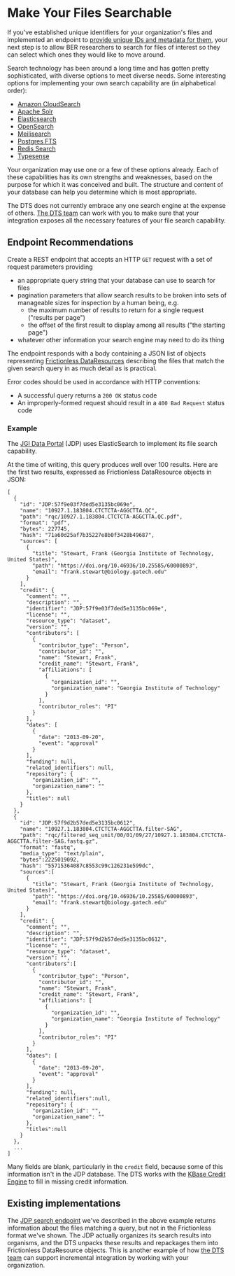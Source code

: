 # Make Your Files Searchable

If you've established unique identifiers for your organization's files and
implemented an endpoint to [provide unique IDs and metadata for them](resources.md),
your next step is to allow BER researchers to search for files of interest so
they can select which ones they would like to move around.

Search technology has been around a long time and has gotten pretty
sophisticated, with diverse options to meet diverse needs. Some interesting
options for implementing your own search capability are (in alphabetical order):

* [Amazon CloudSearch](https://aws.amazon.com/cloudsearch/)
* [Apache Solr](https://solr.apache.org/)
* [Elasticsearch](https://www.elastic.co/elasticsearch)
* [OpenSearch](https://opensearch.org/)
* [Meilisearch](https://www.meilisearch.com/)
* [Postgres FTS](https://www.postgresql.org/docs/current/textsearch.html)
* [Redis Search](https://developer.redis.com/modules/redisearch/)
* [Typesense](https://typesense.org/)

Your organization may use one or a few of these options already. Each of these
capabilities has its own strengths and weaknesses, based on the purpose for
which it was conceived and built. The structure and content of your database
can help you determine which is most appropriate.

The DTS does not currently embrace any one search engine at the expense of
others. [The DTS team](mailto:engage@kbase.us) can work with you to make sure
that your integration exposes all the necessary features of your file search
capability.

## Endpoint Recommendations

Create a REST endpoint that accepts an HTTP `GET` request with a set of request
parameters providing

* an appropriate query string that your database can use to search for files
* pagination parameters that allow search results to be broken into sets of
  manageable sizes for inspection by a human being, e.g.
    * the maximum number of results to return for a single request ("results
      per page")
    * the offset of the first result to display among all results ("the starting
      page")
* whatever other information your search engine may need to do its thing

The endpoint responds with a body containing a JSON list of objects representing
[Frictionless DataResources](https://specs.frictionlessdata.io/data-resource/)
describing the files that match the given search query in as much detail as is
practical.

Error codes should be used in accordance with HTTP conventions:

* A successful query returns a `200 OK` status code
* An improperly-formed request should result in a `400 Bad Request` status code

### Example

The [JGI Data Portal](https://data.jgi.doe.gov/) (JDP) uses ElasticSearch to
implement its file search capability.

At the time of writing, this query produces well over 100 results. Here are
the first two results, expressed as Frictionless DataResource objects in JSON:

```
[
  {
    "id": "JDP:57f9e03f7ded5e3135bc069e",
    "name": "10927.1.183804.CTCTCTA-AGGCTTA.QC",
    "path": "rqc/10927.1.183804.CTCTCTA-AGGCTTA.QC.pdf",
    "format": "pdf",
    "bytes": 227745,
    "hash": "71a60d25af7b35227e8b0f3428b49687",
    "sources": [
      {
        "title": "Stewart, Frank (Georgia Institute of Technology, United States)",
        "path": "https://doi.org/10.46936/10.25585/60000893",
        "email": "frank.stewart@biology.gatech.edu"
      }
    ],
    "credit": {
      "comment": "",
      "description": "",
      "identifier": "JDP:57f9e03f7ded5e3135bc069e",
      "license": "",
      "resource_type": "dataset",
      "version": "",
      "contributors": [
        {
          "contributor_type": "Person",
          "contributor_id": "",
          "name": "Stewart, Frank",
          "credit_name": "Stewart, Frank",
          "affiliations": [
            {
              "organization_id": "",
              "organization_name": "Georgia Institute of Technology"
            }
          ],
          "contributor_roles": "PI"
        }
      ],
      "dates": [
        {
          "date": "2013-09-20",
          "event": "approval"
        }
      ],
      "funding": null,
      "related_identifiers": null,
      "repository": {
        "organization_id": "",
        "organization_name": ""
      },
      "titles": null
    }
  },
  {
    "id": "JDP:57f9d2b57ded5e3135bc0612",
    "name": "10927.1.183804.CTCTCTA-AGGCTTA.filter-SAG",
    "path": "rqc/filtered_seq_unit/00/01/09/27/10927.1.183804.CTCTCTA-AGGCTTA.filter-SAG.fastq.gz",
    "format": "fastq",
    "media_type": "text/plain",
    "bytes":2225019092,
    "hash": "55715364087c8553c99c126231e599dc",
    "sources":[
      {
        "title": "Stewart, Frank (Georgia Institute of Technology, United States)",
        "path": "https://doi.org/10.46936/10.25585/60000893",
        "email": "frank.stewart@biology.gatech.edu"
      }
    ],
    "credit": {
      "comment": "",
      "description": "",
      "identifier": "JDP:57f9d2b57ded5e3135bc0612",
      "license": "",
      "resource_type": "dataset",
      "version": "",
      "contributors":[
        {
          "contributor_type": "Person",
          "contributor_id": "",
          "name": "Stewart, Frank",
          "credit_name": "Stewart, Frank",
          "affiliations": [
            {
              "organization_id": "",
              "organization_name": "Georgia Institute of Technology"
            }
          ],
          "contributor_roles": "PI"
        }
      ],
      "dates": [
        {
          "date": "2013-09-20",
          "event": "approval"
        }
      ],
      "funding": null,
      "related_identifiers":null,
      "repository": {
        "organization_id": "",
        "organization_name": ""
      },
      "titles":null
    }
  },
  ...
]
```

Many fields are blank, particularly in the `credit` field, because some of this
information isn't in the JDP database. The DTS works with the [KBase Credit Engine](https://github.com/kbase/credit_engine)
to fill in missing credit information.

## Existing implementations

The [JDP search endpoint](https://files.jgi.doe.gov/apidoc/#/GET/search_list)
we've described in the above example returns information about the files
matching a query, but not in the Frictionless format we've shown. The JDP
actually organizes its search results into organisms, and the DTS unpacks these
results and repackages them into Frictionless DataResource objects. This is
another example of how [the DTS team](mailto:engage@kbase.us) can support
incremental integration by working with your organization.
